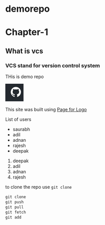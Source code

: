 # demorepo

<!-- this is first heading -->
# Chapter-1
## What is vcs
### VCS stand for version control system

THis is demo repo


![This is an image](pic.PNG)

This site was built using [Page for Logo](https://github.com/logos)

List of users
- saurabh
- adil
- adnan
- rajesh
- deepak


1. deepak
2. adil
3. adnan
4. rajesh


to clone the repo use `git clone`

```
git clone
git push
git pull
git fetch
git add
```

